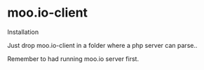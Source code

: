 moo.io-client
=============

Installation

Just drop moo.io-client in a folder where a php server can parse..

Remember to had running moo.io server first.
